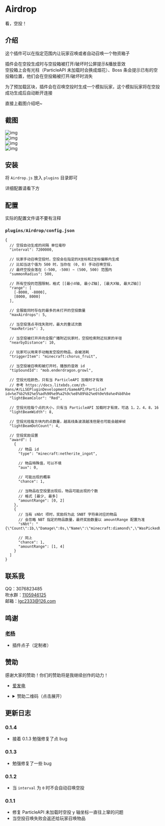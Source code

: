 <!-- markdownlint-disable MD033 MD036 -->

# Airdrop

看，空投！

<!-- 今天 16 周岁啦 可以祝我生日快乐吗 awa -->

## 介绍

这个插件可以在指定范围内让玩家召唤或者自动召唤一个物资箱子

插件会在空投生成时与空投箱被打开/破坏时公屏提示&播放音效  
空投箱上会有光柱（ParticleAPI 未加载时会换成烟花）、Boss 条会提示已有的空投箱位置，他们会在空投箱被打开/破坏时消失

为了预加载区块，插件会在召唤空投时生成一个模拟玩家，这个模拟玩家将在空投成功生成后自动断开连接

直接上截图介绍吧~

## 截图

![img](https://raw.githubusercontent.com/lgc-LLSEDev/main/readme/Airdrop/QQ%E5%9B%BE%E7%89%8720230117041758.png)  
![img](https://raw.githubusercontent.com/lgc-LLSEDev/main/readme/Airdrop/QQ%E5%9B%BE%E7%89%8720230117041804.png)  
![img](https://raw.githubusercontent.com/lgc-LLSEDev/main/readme/Airdrop/QQ%E5%9B%BE%E7%89%8720230117041738.png)  
![img](https://raw.githubusercontent.com/lgc-LLSEDev/main/readme/Airdrop/QQ%E5%9B%BE%E7%89%8720230117041823.png)

## 安装

将 `Airdrop.js` 放入 `plugins` 目录即可

详细配置请看下方

## 配置

实际的配置文件请不要有注释

### `plugins/Airdrop/config.json`

```jsonc
{
  // 空投自动生成的间隔 单位毫秒
  "interval": 7200000,

  // 玩家手动召唤空投时，空投会在指定的X坐标和Z坐标偏移内生成
  // 比如当这个值为 500 时，当你在 (0, 0) 手动召唤空投，
  // 最终空投会落在 (-500, -500) ~ (500, 500) 范围内
  "summonRadius": 500,

  // 所有空投的范围限制，格式 [[最小X轴, 最小Z轴], [最大X轴, 最大Z轴]]
  "range": [
    [-8000, -8000],
    [8000, 8000]
  ],

  // 全服能同时存在的最多的未打开的空投数量
  "maxAirdrops": 5,

  // 当空投落点寻找失败时，最大的重试次数
  "maxRetries": 3,

  // 当空投被打开并向全服广播附近玩家时，空投检索附近玩家的半径
  "nearbyDistance": 10,

  // 玩家可以用来手动触发空投的物品，会被消耗
  "triggerItem": "minecraft:chorus_fruit",

  // 当空投被召唤和被打开时，播放的音效 id
  "tipSoundId": "mob.enderdragon.growl",

  // 空投光柱颜色，只有当 ParticleAPI 加载时才有效
  // 参考 https://docs.litebds.com/zh-Hans/#/LLSEPluginDevelopment/GameAPI/Particle?id=%e7%b2%92%e5%ad%90%e9%a2%9c%e8%89%b2%e6%9e%9a%e4%b8%be
  "lightBeamColor": "Red",

  // 空投光柱每个点的大小，只有当 ParticleAPI 加载时才有效，可选 1，2，4，8，16
  "lightBeamWidth": 8,

  // 空投光柱每方块内的点数量，越高线条波浪越浅但是也可能会越掉帧
  "lightBeamDotCount": 4,

  // 空投奖励设置
  "award": [
    {
      // 物品 id
      "type": "minecraft:netherite_ingot",

      // 物品特殊值，可以不填
      "aux": 0,

      // 可能出现的概率
      "chance": 1,

      // 当物品在空投里出现后，物品可能出现的个数
      // 格式 [最少, 最多]
      "amountRange": [0, 2]
    },
    {
      // 当有 sNbt 项时，奖励将为此 SNBT 字符串对应的物品
      // 会忽略 NBT 指定的物品数量，最终奖励数量以 amountRange 配置为准
      "sNbt": "{\"Count\":1b,\"Damage\":0s,\"Name\":\"minecraft:diamond\",\"WasPickedUp\":0b}",

      // 同上
      "chance": 1,
      "amountRange": [1, 4]
    }
  ]
}
```

## 联系我

QQ：3076823485  
吹水群：[1105946125](https://jq.qq.com/?_wv=1027&k=Z3n1MpEp)  
邮箱：<lgc2333@126.com>

## 鸣谢

### [老杨](https://www.minebbs.com/members/laoyangnotfound.53026/)

- 插件点子（定制者）

## 赞助

感谢大家的赞助！你们的赞助将是我继续创作的动力！

- [爱发电](https://afdian.net/@lgc2333)
- <details>
    <summary>赞助二维码（点击展开）</summary>

  ![讨饭](https://raw.githubusercontent.com/lgc2333/ShigureBotMenu/master/src/imgs/sponsor.png)

  </details>

## 更新日志

### 0.1.4

- 接着 0.1.3 勉强修复了点 bug

### 0.1.3

- 勉强修复了一些 bug

### 0.1.2

- 当 `interval` 为 `0` 时不会自动召唤空投

### 0.1.1

- 修复 ParticleAPI 未加载时空投 y 轴坐标一直往上窜的问题
- 当空投召唤失败会返还给玩家召唤物品
